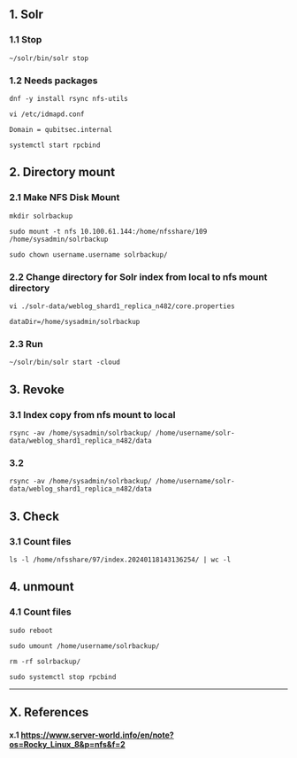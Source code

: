 ## 1. Solr

### 1.1 Stop

    ~/solr/bin/solr stop

### 1.2 Needs packages

```
dnf -y install rsync nfs-utils

vi /etc/idmapd.conf

Domain = qubitsec.internal

systemctl start rpcbind

```
## 2. Directory mount

### 2.1 Make NFS Disk Mount

    mkdir solrbackup

    sudo mount -t nfs 10.100.61.144:/home/nfsshare/109 /home/sysadmin/solrbackup

    sudo chown username.username solrbackup/

### 2.2 Change directory for Solr index from local to nfs mount directory

```
vi ./solr-data/weblog_shard1_replica_n482/core.properties

dataDir=/home/sysadmin/solrbackup

```
### 2.3 Run

    ~/solr/bin/solr start -cloud

## 3. Revoke

### 3.1 Index copy from nfs mount to local

    rsync -av /home/sysadmin/solrbackup/ /home/username/solr-data/weblog_shard1_replica_n482/data

### 3.2 

    rsync -av /home/sysadmin/solrbackup/ /home/username/solr-data/weblog_shard1_replica_n482/data

## 3. Check

### 3.1 Count files

    ls -l /home/nfsshare/97/index.20240118143136254/ | wc -l

## 4. unmount

### 4.1 Count files

    sudo reboot

    sudo umount /home/username/solrbackup/

    rm -rf solrbackup/

    sudo systemctl stop rpcbind


<hr/>

## X. References

#### x.1 https://www.server-world.info/en/note?os=Rocky_Linux_8&p=nfs&f=2
